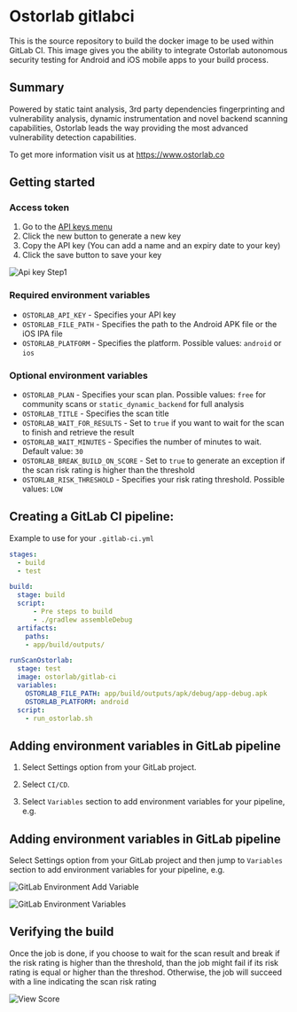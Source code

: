 # Ostorlab gitlabci

This is the source repository to build the docker image to be used within GitLab CI. This image gives you the ability to integrate Ostorlab autonomous security testing for Android and iOS mobile apps to your build process.

## Summary

Powered by static taint analysis, 3rd party dependencies fingerprinting and vulnerability analysis, dynamic instrumentation and novel backend scanning capabilities, Ostorlab leads the way providing the most advanced vulnerability detection capabilities.

To get more information visit us at https://www.ostorlab.co

## Getting started

### Access token

1. Go to the [API keys menu](https://report.ostorlab.co/library/api/keys)
2. Click the new button to generate a new key
3. Copy the API key (You can add a name and an expiry date to your key)
4. Click the save button to save your key

![Api key Step1](https://github.com/jenkinsci/ostorlab-plugin/blob/master/images/jenkins-apikey.png)

### Required environment variables

- `OSTORLAB_API_KEY` - Specifies your API key
- `OSTORLAB_FILE_PATH` - Specifies the path to the Android APK file or the iOS IPA file
- `OSTORLAB_PLATFORM` - Specifies the platform. Possible values: `android` or `ios`

### Optional environment variables

- `OSTORLAB_PLAN` - Specifies your scan plan. Possible values: `free` for community scans or `static_dynamic_backend` for full analysis
- `OSTORLAB_TITLE` - Specifies the scan title
- `OSTORLAB_WAIT_FOR_RESULTS` - Set to `true` if you want to wait for the scan to finish and retrieve the result
- `OSTORLAB_WAIT_MINUTES` - Specifies the number of minutes to wait. Default value: `30`
- `OSTORLAB_BREAK_BUILD_ON_SCORE` - Set to `true` to generate an exception if the scan risk rating is higher than the threshold
- `OSTORLAB_RISK_THRESHOLD` - Specifies your risk rating threshold. Possible values: `LOW`

## Creating a GitLab CI pipeline:

Example to use for your `.gitlab-ci.yml`

```yaml
stages:
  - build
  - test

build:
  stage: build
  script:
      - Pre steps to build
      - ./gradlew assembleDebug
  artifacts:
    paths:
    - app/build/outputs/

runScanOstorlab:
  stage: test
  image: ostorlab/gitlab-ci
  variables:
    OSTORLAB_FILE_PATH: app/build/outputs/apk/debug/app-debug.apk
    OSTORLAB_PLATFORM: android
  script:
    - run_ostorlab.sh
```

## Adding environment variables in GitLab pipeline

1. Select Settings option from your GitLab project.

2. Select `CI/CD`.

3. Select `Variables` section to add environment variables for your pipeline, e.g.

## Adding environment variables in GitLab pipeline

Select Settings option from your GitLab project and then jump to `Variables` section to add environment variables for your pipeline, e.g.

![GitLab Environment Add Variable](https://github.com/Ostorlab/gitlabci/blob/main/img/add_variable.png)

![GitLab Environment Variables](https://github.com/Ostorlab/gitlabci/blob/main/img/added_variables.png)

## Verifying the build

Once the job is done, if you choose to wait for the scan result and break if the risk rating is higher than the threshold, than the job might fail if its risk rating is equal or higher than the threshod.
Otherwise, the job will succeed with a line indicating the scan risk rating

![View Score](https://github.com/Ostorlab/gitlabci/blob/main/img/pipeline.png)
